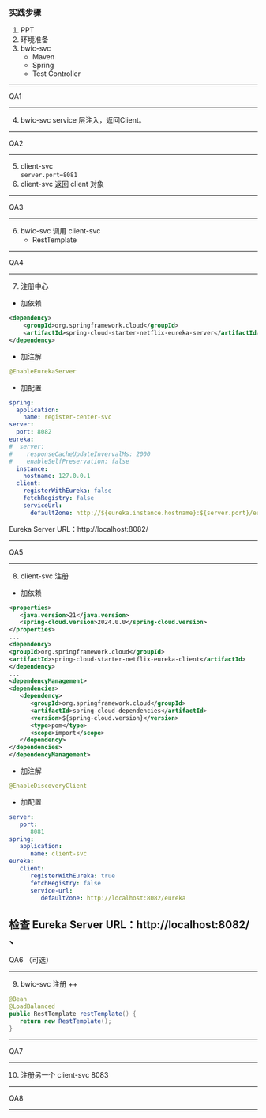 ### 实践步骤

1. PPT
2. 环境准备
3. bwic-svc
   * Maven
   * Spring
   * Test Controller
---  

QA1

---
4. bwic-svc service 层注入，返回Client。
---

QA2

---
5. client-svc  
`server.port=8081`
5. client-svc 返回 client 对象
---

QA3

---
6. bwic-svc 调用 client-svc
    * RestTemplate
---

QA4

---
7. 注册中心
* 加依赖
```xml
<dependency>
    <groupId>org.springframework.cloud</groupId>
    <artifactId>spring-cloud-starter-netflix-eureka-server</artifactId>
</dependency>
```
* 加注解
```java
@EnableEurekaServer 
```
* 加配置
```yaml
spring:
  application:
    name: register-center-svc
server:
  port: 8082
eureka:
#  server:
#    responseCacheUpdateInvervalMs: 2000
#    enableSelfPreservation: false
  instance:
    hostname: 127.0.0.1
  client:
    registerWithEureka: false
    fetchRegistry: false
    serviceUrl:
      defaultZone: http://${eureka.instance.hostname}:${server.port}/eureka/
```

Eureka Server URL：http://localhost:8082/

---

QA5

---
8. client-svc 注册
* 加依赖
```xml
<properties>
   <java.version>21</java.version>
   <spring-cloud.version>2024.0.0</spring-cloud.version>
</properties>
...
<dependency>
<groupId>org.springframework.cloud</groupId>
<artifactId>spring-cloud-starter-netflix-eureka-client</artifactId>
</dependency>
...
<dependencyManagement>
<dependencies>
   <dependency>
      <groupId>org.springframework.cloud</groupId>
      <artifactId>spring-cloud-dependencies</artifactId>
      <version>${spring-cloud.version}</version>
      <type>pom</type>
      <scope>import</scope>
   </dependency>
</dependencies>
</dependencyManagement>
```

* 加注解
```java
@EnableDiscoveryClient
```

* 加配置
```yaml
server:
   port:
      8081
spring:
   application:
      name: client-svc
eureka:
   client:
      registerWithEureka: true
      fetchRegistry: false
      service-url:
         defaultZone: http://localhost:8082/eureka
```

检查 Eureka Server URL：http://localhost:8082/
、
---

QA6 （可选）

---

9. bwic-svc 注册
++
```java
@Bean
@LoadBalanced
public RestTemplate restTemplate() {
   return new RestTemplate();
}
```
---

QA7

---

10. 注册另一个 client-svc 8083

---

QA8

---
